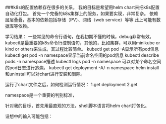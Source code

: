 ###k8s的配置依赖存在很多的关系。
我的目标是希望用helm chart来把k8s配置自动化打包。
首先一个完备的k8s集群上的服务，如果要实现，非常复杂。
依赖层层叠叠，基本的依赖包括存储（PV）、网络（web service）等等
此上可能有数据库等依赖。

学习结果：
一些常见的命令行语句，在我初期不懂的时候，debug非常有效。
kubectl是最重要的k8s命令行控制语句，其他的，比如集群，可以用minikube or kind or others来生成，其过程比较简单。
kubectl get pod -A显示所有pod信息
kubectl get pod -n namespace显示当前命名空间的pod信息
kubectl describe pods -n namespace描述
kubectl logs pod -n namespace 可以对某个命名空间的pod日志进行追溯。
kubectl get deployment -A/-n namespace
helm install 和uninstall可以对chart进行安装和删除。

运行了chart文件之后，如何检测运行情况：
1.get deployment
2.get 


namespace是一个重要的判别标准，

针对我的目标，首先用最直观的方法，shell脚本语言将helm chart打包化。

设想中的输入可能包括：

